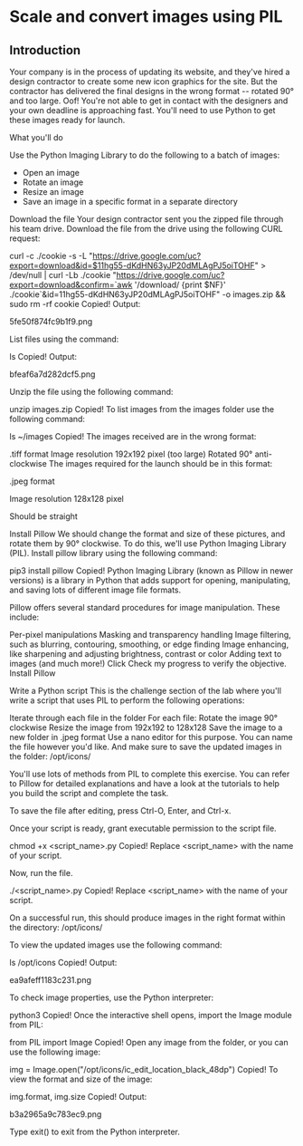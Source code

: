 # Scale and convert images using PIL

## Introduction
Your company is in the process of updating its website, and they've hired a design contractor to create some new icon graphics for the site. But the contractor has delivered the final designs in the wrong format -- rotated 90° and too large. Oof! You're not able to get in contact with the designers and your own deadline is approaching fast. You'll need to use Python to get these images ready for launch.

What you'll do

Use the Python Imaging Library to do the following to a batch of images:

* Open an image
* Rotate an image
* Resize an image
* Save an image in a specific format in a separate directory

Download the file
Your design contractor sent you the zipped file through his team drive. Download the file from the drive using the following CURL request:

curl -c ./cookie -s -L "https://drive.google.com/uc?export=download&id=$11hg55-dKdHN63yJP20dMLAgPJ5oiTOHF" > /dev/null | curl -Lb ./cookie "https://drive.google.com/uc?export=download&confirm=`awk '/download/ {print $NF}' ./cookie`&id=11hg55-dKdHN63yJP20dMLAgPJ5oiTOHF" -o images.zip && sudo rm -rf cookie
Copied!
Output:

5fe50f874fc9b1f9.png

List files using the command:

ls
Copied!
Output:

bfeaf6a7d282dcf5.png

Unzip the file using the following command:

unzip images.zip
Copied!
To list images from the images folder use the following command:

ls ~/images
Copied!
The images received are in the wrong format:

.tiff format
Image resolution 192x192 pixel (too large)
Rotated 90° anti-clockwise
The images required for the launch should be in this format:

.jpeg format

Image resolution 128x128 pixel

Should be straight

Install Pillow
We should change the format and size of these pictures, and rotate them by 90° clockwise. To do this, we'll use Python Imaging Library (PIL). Install pillow library using the following command:

pip3 install pillow
Copied!
Python Imaging Library (known as Pillow in newer versions) is a library in Python that adds support for opening, manipulating, and saving lots of different image file formats.

Pillow offers several standard procedures for image manipulation. These include:

Per-pixel manipulations
Masking and transparency handling
Image filtering, such as blurring, contouring, smoothing, or edge finding
Image enhancing, like sharpening and adjusting brightness, contrast or color
Adding text to images (and much more!)
Click Check my progress to verify the objective.
Install Pillow

Write a Python script
This is the challenge section of the lab where you'll write a script that uses PIL to perform the following operations:

Iterate through each file in the folder
For each file:
Rotate the image 90° clockwise
Resize the image from 192x192 to 128x128
Save the image to a new folder in .jpeg format
Use a nano editor for this purpose. You can name the file however you'd like. And make sure to save the updated images in the folder: /opt/icons/

You'll use lots of methods from PIL to complete this exercise. You can refer to Pillow for detailed explanations and have a look at the tutorials to help you build the script and complete the task.

To save the file after editing, press Ctrl-O, Enter, and Ctrl-x.

Once your script is ready, grant executable permission to the script file.

chmod +x <script_name>.py
Copied!
Replace <script_name> with the name of your script.

Now, run the file.

./<script_name>.py
Copied!
Replace <script_name> with the name of your script.

On a successful run, this should produce images in the right format within the directory: /opt/icons/

To view the updated images use the following command:

ls /opt/icons
Copied!
Output:

ea9afeff1183c231.png

To check image properties, use the Python interpreter:

python3
Copied!
Once the interactive shell opens, import the Image module from PIL:

from PIL import Image
Copied!
Open any image from the folder, or you can use the following image:

img = Image.open("/opt/icons/ic_edit_location_black_48dp")
Copied!
To view the format and size of the image:

img.format, img.size
Copied!
Output:

b3a2965a9c783ec9.png

Type exit() to exit from the Python interpreter.
